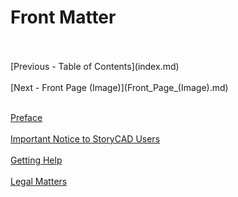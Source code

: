 # Front Matter #
 <br/>
 <br/>
[Previous - Table of Contents](index.md) <br/>
 <br/>
[Next - Front Page (Image)](Front_Page_(Image).md) <br/>
 <br/>

[Preface](Preface.md) <br/><br/>
[Important Notice to StoryCAD Users](Important_Notice_to_StoryCAD_Users.md) <br/><br/>
[Getting Help](Getting_Help.md) <br/><br/>
[Legal Matters](Legal_Matters.md) <br/><br/>
